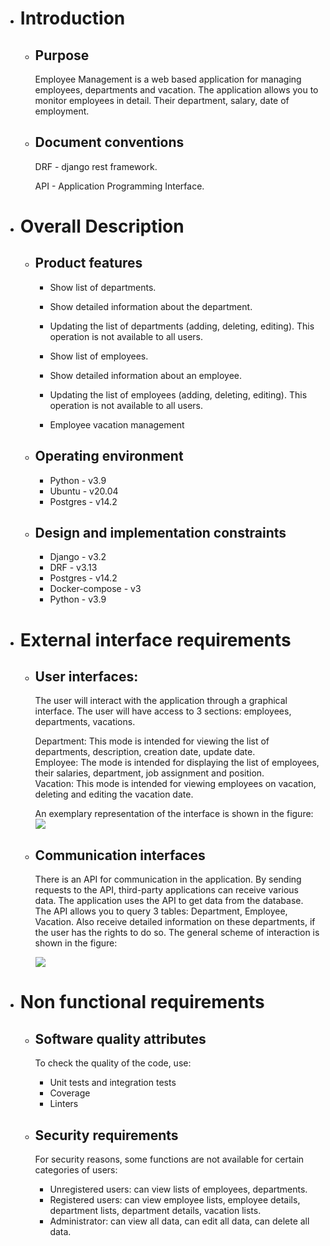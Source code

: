 - # Introduction 
    
  + ## Purpose
    Employee Management is a web based application for managing employees, departments and vacation. The application allows you to monitor employees in detail. Their department, salary, date of employment.

  + ## Document conventions
    DRF - django rest framework.

    API - Application Programming Interface.

- # Overall Description 
    
    + ## Product features
      - Show list of departments.

      - Show detailed information about the department.

      - Updating the list of departments (adding, deleting, editing). This operation is not available to all users.
   
      - Show list of employees. 

      - Show detailed information about an employee.

      - Updating the list of employees (adding, deleting, editing). This operation is not available to all users.
    
      - Employee vacation management
    
    + ## Operating environment
       - Python - v3.9
       - Ubuntu - v20.04
       - Postgres - v14.2
    
    + ## Design and implementation constraints
       - Django - v3.2
       - DRF - v3.13
       - Postgres - v14.2
       - Docker-compose - v3
       - Python - v3.9

- # External interface requirements
    + ## User interfaces: 
       The user will interact with the application through a graphical interface. The user will have access to 3 sections: employees, departments, vacations.
  
       Department: This mode is intended for viewing the list of departments, description, creation date, update date.    
       Employee: The mode is intended for displaying the list of employees, their salaries, department, job assignment and position.    
       Vacation: This mode is intended for viewing employees on vacation, deleting and editing the vacation date.
  
       An exemplary representation of the interface is shown in the figure:
       ![](https://i.imgur.com/4TH6N0W.png)
               
    + ## Communication interfaces
        There is an API for communication in the application. By sending requests to the API, third-party applications can receive various data. The application uses the API to get data from the database. The API allows you to query 3 tables: Department, Employee, Vacation. Also receive detailed information on these departments, if the user has the rights to do so. The general scheme of interaction is shown in the figure:
       
        ![](https://i.imgur.com/ebzNI5Y.png)

- # Non functional requirements 
    + ## Software quality attributes
       To check the quality of the code, use:
        - Unit tests and integration tests
        - Coverage  
        - Linters 
    
    + ## Security requirements 
       For security reasons, some functions are not available for certain categories of users:
       - Unregistered users: can view lists of employees, departments.
       - Registered users: can view employee lists, employee details, department lists, department details, vacation lists.
       - Administrator: can view all data, can edit all data, can delete all data.
